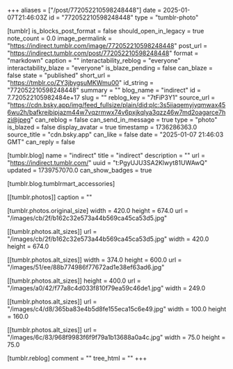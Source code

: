 +++
aliases = ["/post/772052210598248448"]
date = 2025-01-07T21:46:03Z
id = "772052210598248448"
type = "tumblr-photo"

[tumblr]
is_blocks_post_format = false
should_open_in_legacy = true
note_count = 0.0
image_permalink = "https://indirect.tumblr.com/image/772052210598248448"
post_url = "https://indirect.tumblr.com/post/772052210598248448"
format = "markdown"
caption = ""
interactability_reblog = "everyone"
interactability_blaze = "everyone"
is_blaze_pending = false
can_blaze = false
state = "published"
short_url = "https://tmblr.co/ZY3jbygsuMKWmu00"
id_string = "772052210598248448"
summary = ""
blog_name = "indirect"
id = 7.720522105982484e+17
slug = ""
reblog_key = "7tFiP3Y1"
source_url = "https://cdn.bsky.app/img/feed_fullsize/plain/did:plc:3s5iiaqemyjyqmwax456wu2h/bafkreibipjazm44w7vqzrmwx74v6pxjkqlya3qzz46w7md2oagarce7hzi@jpeg"
can_reblog = false
can_send_in_message = true
type = "photo"
is_blazed = false
display_avatar = true
timestamp = 1736286363.0
source_title = "cdn.bsky.app"
can_like = false
date = "2025-01-07 21:46:03 GMT"
can_reply = false

[tumblr.blog]
name = "indirect"
title = "indirect"
description = ""
url = "https://indirect.tumblr.com/"
uuid = "t:PgyUJU3SA2Klwyt81UWAwQ"
updated = 1739757070.0
can_show_badges = true

[tumblr.blog.tumblrmart_accessories]

[[tumblr.photos]]
caption = ""

[tumblr.photos.original_size]
width = 420.0
height = 674.0
url = "/images/cb/2f/b162c32e573a44b569ca45ca53d5.jpg"

[[tumblr.photos.alt_sizes]]
url = "/images/cb/2f/b162c32e573a44b569ca45ca53d5.jpg"
width = 420.0
height = 674.0

[[tumblr.photos.alt_sizes]]
width = 374.0
height = 600.0
url = "/images/51/ee/88b774986f77672ad1e38ef63ad6.jpg"

[[tumblr.photos.alt_sizes]]
height = 400.0
url = "/images/a0/42/f77a8c4d033f810f79ea59c46de1.jpg"
width = 249.0

[[tumblr.photos.alt_sizes]]
url = "/images/c4/d8/365ba83e4b5d8fe155eca15c6e49.jpg"
width = 100.0
height = 160.0

[[tumblr.photos.alt_sizes]]
url = "/images/6c/83/968f9983f6f9f79a1b13688a0a4c.jpg"
width = 75.0
height = 75.0

[tumblr.reblog]
comment = ""
tree_html = ""
+++
